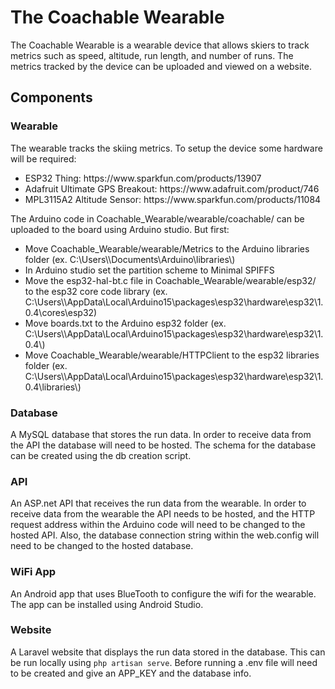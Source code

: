 <h1>The Coachable Wearable</h1>
<p>The Coachable Wearable is a wearable device that allows skiers to track metrics such as speed, altitude, run length, and number of runs. The metrics tracked by the device can be uploaded and viewed on a website.</p>
<h2>Components</h2>
<h3>Wearable</h3>
<p>The wearable tracks the skiing metrics. To setup the device some hardware will be required:</p>
<ul>
  <li>ESP32 Thing: https://www.sparkfun.com/products/13907</li>
  <li>Adafruit Ultimate GPS Breakout: https://www.adafruit.com/product/746</li>
  <li>MPL3115A2 Altitude Sensor: https://www.sparkfun.com/products/11084</li>
</ul>
<p>The Arduino code in Coachable_Wearable/wearable/coachable/ can be uploaded to the board using Arduino studio. But first:</p>
<ul>
  <li>Move Coachable_Wearable/wearable/Metrics to the Arduino libraries folder (ex. C:\Users\<user>\Documents\Arduino\libraries\)</li>
  <li>In Arduino studio set the partition scheme to Minimal SPIFFS</li>
  <li>Move the esp32-hal-bt.c file in Coachable_Wearable/wearable/esp32/ to the esp32 core code library (ex. C:\Users\<user>\AppData\Local\Arduino15\packages\esp32\hardware\esp32\1.0.4\cores\esp32)</li>
  <li>Move boards.txt to the Arduino esp32 folder (ex. C:\Users\<your username>\AppData\Local\Arduino15\packages\esp32\hardware\esp32\1.0.4\)</li>
  <li>Move Coachable_Wearable/wearable/HTTPClient to the esp32 libraries folder (ex. C:\Users\<your username>\AppData\Local\Arduino15\packages\esp32\hardware\esp32\1.0.4\libraries\)</li>
</ul>

<h3>Database</h3>
<p>A MySQL database that stores the run data. In order to receive data from the API the database will need to be hosted. The schema for the database can be created using the db creation script.</p>

<h3>API</h3>
<p>An ASP.net API that receives the run data from the wearable. In order to receive data from the wearable the API needs to be hosted, and the HTTP request address within the Arduino code will need to be changed to the hosted API. Also, the database connection string within the web.config will need to be changed to the hosted database.</p>

<h3>WiFi App</h3>
<p>An Android app that uses BlueTooth to configure the wifi for the wearable. The app can be installed using Android Studio.</p>

<h3>Website</h3>
<p>A Laravel website that displays the run data stored in the database. This can be run locally using <code>php artisan serve</code>. Before running a .env file will need to be created and give an APP_KEY and the database info.</p>
